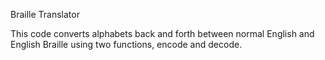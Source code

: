 Braille Translator

This code converts alphabets back and forth between normal English and English Braille using two functions, encode and decode.
